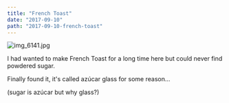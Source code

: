 ```yaml
---
title: "French Toast"
date: "2017-09-10"
path: "2017-09-10-french-toast"
---
```


![img_6141.jpg](https://mcquadeblog.files.wordpress.com/2017/09/img_6141-e1505101534652.jpg)

I had wanted to make French Toast for a long time here but could never find powdered sugar.

Finally found it, it's called azúcar glass for some reason...

(sugar is azúcar but why glass?)
